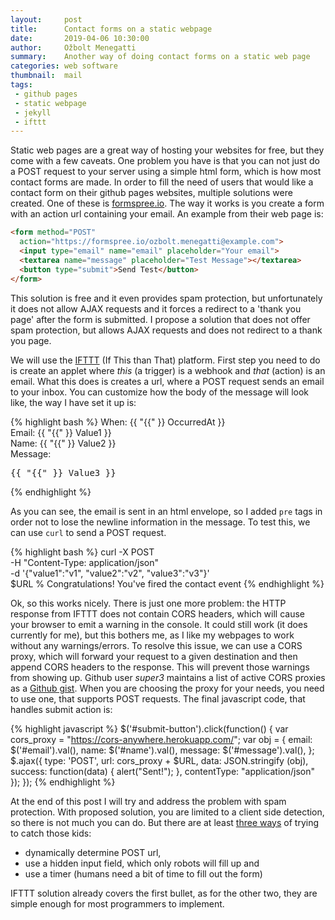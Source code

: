 ```yaml
---
layout:     post
title:      Contact forms on a static webpage
date:       2019-04-06 10:30:00
author:     Ožbolt Menegatti
summary:    Another way of doing contact forms on a static web page
categories: web software
thumbnail:  mail
tags:
 - github pages
 - static webpage
 - jekyll
 - ifttt
---
```


Static web pages are a great way of hosting your websites for free, but they come with a few caveats. One problem you have is that you can not just do a POST request to your server using a simple html form, which is how most contact forms are made. In order to fill the need of users that would like a contact form on their github pages websites, multiple solutions were created. One of these is [formspree.io](https://formspree.io). The way it works is you create a form with an action url containing your email. An example from their web page is:

```html
<form method="POST" 
  action="https://formspree.io/ozbolt.menegatti@example.com">
  <input type="email" name="email" placeholder="Your email">
  <textarea name="message" placeholder="Test Message"></textarea>
  <button type="submit">Send Test</button>
</form>
```

This solution is free and it even provides spam protection, but unfortunately it does not allow AJAX requests and it forces a redirect to a 'thank you page' after the form is submitted. I propose a solution that does not offer spam protection, but allows AJAX requests and does not redirect to a thank you page.

We will use the [IFTTT](https://ifttt.com/) (If This than That) platform. First step you need to do is create an applet where *this* (a trigger) is a webhook and *that* (action) is an email. What this does is creates a url, where a POST request sends an email to your inbox. You can customize how the body of the message will look like, the way I have set it up is:

{% highlight bash %}
When: {{ "{{" }} OccurredAt }} <br>
Email: {{ "{{" }} Value1 }} <br>
Name: {{ "{{" }} Value2 }} <br>
Message:<br>
<pre>{{ "{{" }} Value3 }}</pre>
{% endhighlight %}

As you can see, the email is sent in an html envelope, so I added `pre` tags in order not to lose the newline information in the message. To test this, we can use `curl` to send a POST request.

{% highlight bash %}
curl -X POST \
  -H "Content-Type: application/json" \
  -d '{"value1":"v1", "value2":"v2", "value3":"v3"}' \
  $URL
% Congratulations! You've fired the contact event
{% endhighlight %}

Ok, so this works nicely. There is just one more problem: the HTTP response from IFTTT does not contain CORS headers, which will cause your browser to emit a warning in the console. It could still work (it does currently for me), but this bothers me, as I like my webpages to work without any warnings/errors. To resolve this issue, we can use a CORS proxy, which will forward your request to a given destination and then append CORS headers to the response. This will prevent those warnings from showing up. Github user *super3* maintains a list of active CORS proxies as a [Github gist](https://gist.github.com/super3/1afdc223e8c67097541b1293c6347599). When you are choosing the proxy for your needs, you need to use one, that supports POST requests. The final javascript code, that handles submit action is:

{% highlight javascript %}
$('#submit-button').click(function() {
    var cors_proxy = "https://cors-anywhere.herokuapp.com/";
    var obj = {
        email: $('#email').val(),
        name: $('#name').val(),
        message: $('#message').val(),
    };
    $.ajax({
        type: 'POST',
        url: cors_proxy + $URL,
        data: JSON.stringify (obj),
        success: function(data) { alert("Sent!"); },
        contentType: "application/json"
    });
});
{% endhighlight %}

At the end of this post I will try and address the problem with spam protection. With proposed solution, you are limited to a client side detection, so there is not much you can do. But there are at least [three ways](https://stackoverflow.com/questions/2230453/spam-prevention-reduction-contact-form) of trying to catch those kids:

* dynamically determine POST url,
* use a hidden input field, which only robots will fill up and
* use a timer (humans need a bit of time to fill out the form)

IFTTT solution already covers the first bullet, as for the other two, they are simple enough for most programmers to implement.

